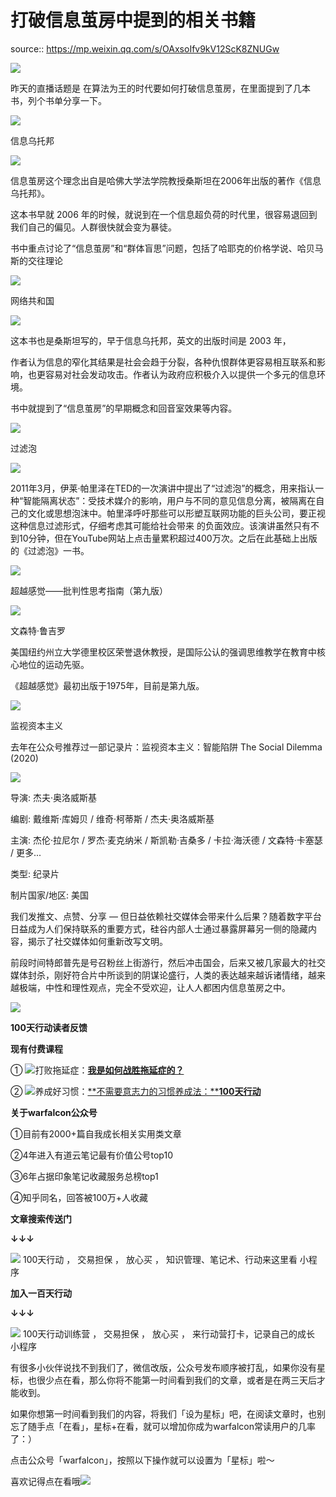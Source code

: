 # 打破信息茧房中提到的相关书籍

source:: https://mp.weixin.qq.com/s/OAxsoIfv9kV12ScK8ZNUGw

![](https://mmbiz.qpic.cn/mmbiz_png/wNByw5VpEChOlkelIiaQpmhANxPClYhiaZG6bCRMjoMVlE3yqDhC8dj9bHFRSqlmp1mSng0lCYO6AGib3Sf9ItTXA/640?wx_fmt=jpeg)

昨天的直播话题是 在算法为王的时代要如何打破信息茧房，在里面提到了几本书，列个书单分享一下。

![](https://mmbiz.qpic.cn/mmbiz_png/aVPA1dDVY3rsvXkVsP6GVJ2M4hNiaibic1wkTCmiaW6h0PmiaIqata6mRAg0E6nP0h2ezVBQUP12M6ctqj9ynIq1Fmw/640?wx_fmt=png)

信息乌托邦

![](https://mmbiz.qpic.cn/mmbiz_jpg/wNByw5VpECjFewrd3FtzWpNiaI3ofnrQOZjnBqJSHyCzKdhaAcOOHyC8LOhcwCibx3bMkFfEW7oRDnUSqhyeNLSA/640?wx_fmt=jpeg)

信息茧房这个理念出自是哈佛大学法学院教授桑斯坦在2006年出版的著作《信息乌托邦》。

这本书早就 2006 年的时候，就说到在一个信息超负荷的时代里，很容易退回到我们自己的偏见。人群很快就会变为暴徒。

书中重点讨论了“信息茧房”和“群体盲思”问题，包括了哈耶克的价格学说、哈贝马斯的交往理论

![](https://mmbiz.qpic.cn/mmbiz_png/aVPA1dDVY3rsvXkVsP6GVJ2M4hNiaibic1wkTCmiaW6h0PmiaIqata6mRAg0E6nP0h2ezVBQUP12M6ctqj9ynIq1Fmw/640?wx_fmt=png)

网络共和国

![](https://mmbiz.qpic.cn/mmbiz_jpg/wNByw5VpECjFewrd3FtzWpNiaI3ofnrQOicFKCRp9SBYf3iayk95ByPE362vgib6W0wxmDUhwIxR2Nsb2HyquibjTJg/640?wx_fmt=jpeg)

这本书也是桑斯坦写的，早于信息乌托邦，英文的出版时间是 2003 年，

作者认为信息的窄化其结果是社会会趋于分裂，各种仇恨群体更容易相互联系和影响，也更容易对社会发动攻击。作者认为政府应积极介入以提供一个多元的信息环境。

书中就提到了“信息茧房”的早期概念和回音室效果等内容。

![](https://mmbiz.qpic.cn/mmbiz_png/aVPA1dDVY3rsvXkVsP6GVJ2M4hNiaibic1wkTCmiaW6h0PmiaIqata6mRAg0E6nP0h2ezVBQUP12M6ctqj9ynIq1Fmw/640?wx_fmt=png)

过滤泡

![](https://mmbiz.qpic.cn/mmbiz_jpg/wNByw5VpECjFewrd3FtzWpNiaI3ofnrQOk9ckjjibbMf1edxZdURBcrdZJicaU7DicKaLvmxrOd9LjiaUTR23fDJYIg/640?wx_fmt=jpeg)

2011年3月，伊莱·帕里泽在TED的一次演讲中提出了“过滤泡”的概念，用来指认一种“智能隔离状态”：受技术媒介的影响，用户与不同的意见信息分离，被隔离在自己的文化或思想泡沫中。帕里泽呼吁那些可以形塑互联网功能的巨头公司，要正视这种信息过滤形式，仔细考虑其可能给社会带来 的负面效应。该演讲虽然只有不到10分钟，但在YouTube网站上点击量累积超过400万次。之后在此基础上出版的《过滤泡》一书。

![](https://mmbiz.qpic.cn/mmbiz_png/aVPA1dDVY3rsvXkVsP6GVJ2M4hNiaibic1wkTCmiaW6h0PmiaIqata6mRAg0E6nP0h2ezVBQUP12M6ctqj9ynIq1Fmw/640?wx_fmt=png)

超越感觉——批判性思考指南（第九版）

![](https://mmbiz.qpic.cn/mmbiz_jpg/wNByw5VpECjFewrd3FtzWpNiaI3ofnrQOEEE9A8ibDlHmN7iaUPWAQAv9cNYLIiamzcNlc33mr9hJicSDlfl392ORxA/640?wx_fmt=jpeg)

文森特·鲁吉罗

美国纽约州立大学德里校区荣誉退休教授，是国际公认的强调思维教学在教育中核心地位的运动先驱。

《超越感觉》最初出版于1975年，目前是第九版。

![](https://mmbiz.qpic.cn/mmbiz_png/aVPA1dDVY3rsvXkVsP6GVJ2M4hNiaibic1wkTCmiaW6h0PmiaIqata6mRAg0E6nP0h2ezVBQUP12M6ctqj9ynIq1Fmw/640?wx_fmt=png)

监视资本主义

去年在公众号推荐过一部记录片：监视资本主义：智能陷阱 The Social Dilemma (2020)

![](https://mmbiz.qpic.cn/mmbiz_png/wNByw5VpECjFewrd3FtzWpNiaI3ofnrQO3fUKhMUB2O2icJHbVkDr0IcMD3vy54DiaPy9dxFzr5Yq6qOH3avs5cicg/640?wx_fmt=png)

导演: 杰夫·奥洛威斯基

编剧: 戴维斯·库姆贝 / 维奇·柯蒂斯 / 杰夫·奥洛威斯基

主演: 杰伦·拉尼尔 / 罗杰·麦克纳米 / 斯凯勒·吉桑多 / 卡拉·海沃德 / 文森特·卡塞瑟 / 更多...

类型: 纪录片

制片国家/地区: 美国

我们发推文、点赞、分享 — 但日益依赖社交媒体会带来什么后果？随着数字平台日益成为人们保持联系的重要方式，硅谷内部人士通过暴露屏幕另一侧的隐藏内容，揭示了社交媒体如何重新改写文明。

前段时间特郎普先是号召粉丝上街游行，然后冲击国会，后来又被几家最大的社交媒体封杀，刚好符合片中所谈到的阴谋论盛行，人类的表达越来越诉诸情绪，越来越极端，中性和理性观点，完全不受欢迎，让人人都困内信息茧房之中。

**![](https://mmbiz.qpic.cn/mmbiz_png/b96CibCt70iaaYLV0bgNpicicsbF4YkGTMjqW9Q36dpIF4ICT42fjTzFWItciaBl2QpAgBER4VwwFubraMMtX9C3TrQ/640?wx_fmt=png)**

 **100天行动读者反馈** 

 **现有付费课程** 

① ![](https://mmbiz.qpic.cn/mmbiz_png/wNByw5VpECiaLWt947pWoHhjbGvaJ6IKcj67lRAYfDjG2knak2bwEhu1hlx65CuiaZdXZOMl3K1LjAgsEdImuxkQ/640?wx_fmt=png)打败拖延症：[**我是如何战胜拖延症的？**](http://mp.weixin.qq.com/s?__biz=MjM5NjA3OTM0MA==&mid=2655711082&idx=1&sn=f4c4f01b68c5e3a88c012da24aa10d0b&chksm=bd50fce98a2775ffdf0d46a9f2759f9fbd4be28dc14c902d585ab671ac1a4649d1543e345ab0&scene=21#wechat_redirect)

② ![](https://mmbiz.qpic.cn/mmbiz_png/wNByw5VpECiaLWt947pWoHhjbGvaJ6IKcyBibbNe829QJGZK05w1dAPsvWgIFPg4KQ2fWQHmpr8hxxZqz5g2EvyQ/640?wx_fmt=png)养成好习惯：[**不需要意志力的习惯养成法：****100天行动**](http://mp.weixin.qq.com/s?__biz=MjM5NjA3OTM0MA==&mid=2655709623&idx=1&sn=ef8e2cd277283d6515c467fb51db273a&chksm=bd50fa348a2773228b79d937a8a5776078c47998234a19f0932ff082ecdc18756cfb2e3ee1ce&scene=21#wechat_redirect)

 **关于warfalcon公众号** 

①目前有2000+篇自我成长相关实用类文章

②4年进入有道云笔记最有价值公号top10

③6年占据印象笔记收藏服务总榜top1

④知乎同名，回答被100万+人收藏

**文章搜索传送门**

**↓↓↓**

 ![](http://mmbiz.qpic.cn/mmbiz_png/qRcEcibXZEVjpVk1gibXUbQjCZomVwomBOg074SIY3pxNiatjK9srCKflyrFpKOYOHwHP8Ru35f7rSjLtO2HicGoGg/640?wx_fmt=png&wxfrom=200)   100天行动 ， 交易担保 ， 放心买 ，  知识管理、笔记术、行动来这里看  小程序 

**加入一百天行动**

**↓↓↓**

 ![](http://mmbiz.qpic.cn/mmbiz_png/8YV8UjTbD5XLdQs88wTQ4n4Cwa9EfPxW25t84aicxpbGmbKTwNenrU0p4YtWRR4tCstZrgLBgZtjmXeoX9bdF2g/640?wx_fmt=png&wxfrom=200)   100天行动训练营 ， 交易担保 ， 放心买 ，  来行动营打卡，记录自己的成长  小程序 

有很多小伙伴说找不到我们了，微信改版，公众号发布顺序被打乱，如果你没有星标，也很少点在看，那么你将不能第一时间看到我们的文章，或者是在两三天后才能收到。

如果你想第一时间看到我们的内容，将我们「设为星标」吧，在阅读文章时，也别忘了随手点「在看」，星标+在看，就可以增加你成为warfalcon常读用户的几率了：）

点击公众号「warfalcon」，按照以下操作就可以设置为「星标」啦～

喜欢记得点在看哦![](https://mmbiz.qpic.cn/mmbiz_png/b96CibCt70iaajvl7fD4ZCicMcjhXMp1v6UibM134tIsO1j5yqHyNhh9arj090oAL7zGhRJRq6cFqFOlDZMleLl4pw/640?wx_fmt=png)
